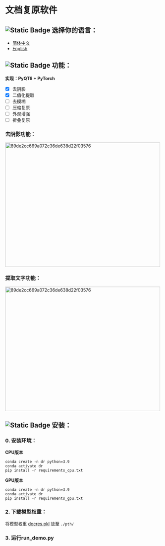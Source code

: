 # 文档复原软件

## ![Static Badge](https://img.shields.io/badge/Language-语言-8A2BE2) 选择你的语言：

- [简体中文](readme/readme_CN.md)
- [English](readme/readme_EN.md)

## ![Static Badge](https://img.shields.io/badge/Function-功能-blue) 功能：
**实现：PyQT6 + PyTorch**

- [x] 去阴影
- [x] 二值化提取
- [ ] 去模糊
- [ ] 压缩复原
- [ ] 外观增强
- [ ] 折叠复原

### 去阴影功能：
<img src="https://github.com/user-attachments/assets/7ddefb98-afd3-42e2-a59f-ca2f84e6ca72" alt="89de2cc669a072c36de638d22f03576" width=500 height=400/>



### 提取文字功能：
<img src="https://github.com/user-attachments/assets/4072b245-37ae-4364-ae21-33eab45c5763" alt="89de2cc669a072c36de638d22f03576" width=500 height=400/>


## ![Static Badge](https://img.shields.io/badge/Function-安装-red) 安装：

### 0. 安装环境：
   
   **CPU版本**
   
   ```
   conda create -n dr python=3.9
   conda activate dr
   pip install -r requirements_cpu.txt
   ```
   
   **GPU版本**

   ```
   conda create -n dr python=3.9
   conda activate dr
   pip install -r requirements_gpu.txt
   ```
   
### 2. 下载模型权重：
   将模型权重 [docres.pkl](https://1drv.ms/f/s!Ak15mSdV3Wy4iahoKckhDPVP5e2Czw?e=iClwdK) 放至 `./pth/`

### 3. 运行run_demo.py
